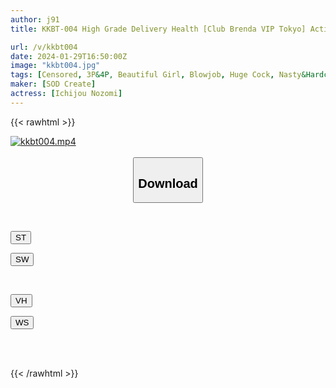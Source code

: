 ```yaml
---
author: j91
title: KKBT-004 High Grade Delivery Health [Club Brenda VIP Tokyo] Active Adult Entertainment Cast Member Nozomi Ichijo. Her Pretty Body Trembles Lewdly And She Gets Intoxicated By A Big Dick. Big Dick Is A Huge Piston.

url: /v/kkbt004
date: 2024-01-29T16:50:00Z
image: "kkbt004.jpg"
tags: [Censored, 3P&4P, Beautiful Girl, Blowjob, Huge Cock, Nasty&Hardcore, Solowork]
maker: [SOD Create]
actress: [Ichijou Nozomi]
---
```



{{< rawhtml >}}

<div class="video" data-videoid="xMZO1J92dKfkP0d">
    <a href="javascript:;">
        <img src="/v/kkbt004/kkbt004.jpg" width="WIDTH" height="HEIGHT" alt="kkbt004.mp4" loading="lazy">
    </a>
</div>

<script type="text/javascript" src="https://j91.asia/asset/on-demand-st.js"></script>

<br>
  <link rel="stylesheet" href="https://j91.asia/asset/bs5.css">
  
  <center>
  <button class="btn btn-primary" type="button" data-bs-toggle="collapse" data-bs-target=".multi-collapse" aria-expanded="false" aria-controls="multiCollapseExample1 multiCollapseExample2"><h2>Download</h2></button></center>
</p>
<div class="row">
  <div class="col">
    <div class="collapse multi-collapse" id="multiCollapseExample1">
      <div class="card card-body">
	      	      <br>
<div class="buttons">  
<p><a href="https://streamtape.to/v/xMZO1J92dKfkP0d" target="_blank"><button class="btn-hover color-3"><i class="fa fa-download"></i> ST</button></a></p>
<p><a href="https://flaswish.com/7wq6x8qornps" target="_blank"><button class="btn-hover color-2"><i class="fa fa-download"></i> SW</button></a></p></div>
    </div>
  </div>
</div>
  <div class="col">
    <div class="collapse multi-collapse" id="multiCollapseExample2">
      <div class="card card-body">
	      <br>
<div class="buttons">
<p><a href="https://vidhidepro.com/f/ckjwo9pbyuxt" target="_blank"><button class="btn-hover color-9"><i class="fa fa-download"></i> VH</button></a></p>
<p><a href="https://wolfstream.tv/02v33y12iajl" target="_blank"><button class="btn-hover color-8"><i class="fa fa-download"></i> WS</button></a></p></div>
<br><br>
      </div>
    </div>
  </div>
</div>

{{< /rawhtml >}}